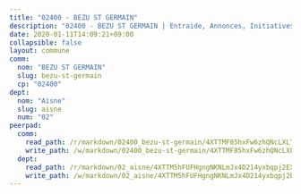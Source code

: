 ```yaml
---
title: "02400 - BEZU ST GERMAIN"
description: "02400 - BEZU ST GERMAIN | Entraide, Annonces, Initiatives"
date: 2020-01-11T14:09:21+09:00
collapsible: false
layout: commune
comm:
  nom: "BEZU ST GERMAIN"
  slug: bezu-st-germain
  cp: "02400"
dept:
  nom: "Aisne"
  slug: aisne
  num: "02"
peerpad:
  comm:
    read_path: /r/markdown/02400_bezu-st-germain/4XTTMF85hxFw6zhQNcLXLTBUnNQcYhj2JHBNEfa2Bu9DzUEVN
    write_path: /w/markdown/02400_bezu-st-germain/4XTTMF85hxFw6zhQNcLXLTBUnNQcYhj2JHBNEfa2Bu9DzUEVN-K3TgUPYSyM9bACRH17ZfT8VcDsSJxoRudYnVFGujw4tg7XoFxKs1VUKiBPKXLHhhCWabfZM9omJW1PUiU4CmELV3Xc2HoKfoa2KUXT7fFij5MsAUEFWcuy2Jje1N6TzhbhiPJ5Fe
  dept:
    read_path: /r/markdown/02_aisne/4XTTM5hFUFHgngNKNLmJx4D214yxbqpj2EXK5CBjZ5LZF3zAf
    write_path: /w/markdown/02_aisne/4XTTM5hFUFHgngNKNLmJx4D214yxbqpj2EXK5CBjZ5LZF3zAf-K3TgUfAP6D753WPagZBnpcFgyCUpnZXNhrQsKU6J8qon6wxmFCHD5kB3GMzCYyJmAGHN58p9qgKDhnEgSAuHEK3wjVXSJoUkHyn6Vb7T2aNZ2y6ez5BMkQCEQxoUkfyK9J3TXU3M
---
```


